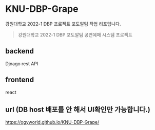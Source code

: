# KNU-DBP-Grape
강원대학교 2022-1 DBP 프로젝트 포도알팀 작업 리포입니다.

> 강원대학교 2022-1 DBP 포도알팀 공연예매 시스템 프로젝트

## backend
Djnago rest API

## frontend
react

## url (DB host 배포를 안 해서 UI확인만 가능합니다.)
https://ogyworld.github.io/KNU-DBP-Grape/
